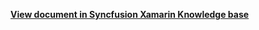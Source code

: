 **[View document in Syncfusion Xamarin Knowledge base](https://www.syncfusion.com/kb/12467/how-to-keep-the-treeview-nodes-expanded-and-collapsed-states-while-navigating-in-xamarin)**
